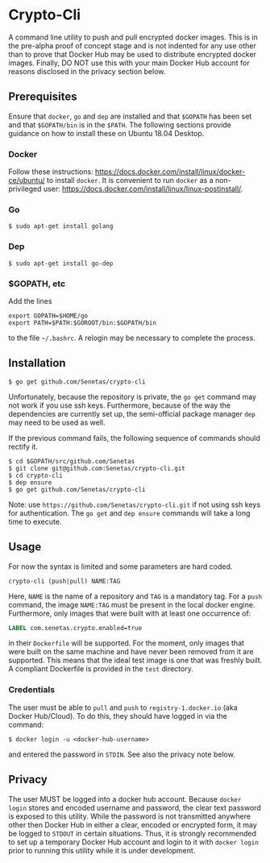 # Crypto-Cli

A command line utility to push and pull encrypted docker images. This is in the pre-alpha proof of concept stage and is not indented for any use other than to prove that Docker Hub may be used to distribute encrypted docker images. Finally, DO NOT use this with your main Docker Hub account for reasons disclosed in the privacy section below.

## Prerequisites
Ensure that `docker`, `go` and `dep` are installed and that `$GOPATH` has been set and that `$GOPATH/bin` is in the `$PATH`.
The following sections provide guidance on how to install these on Ubuntu 18.04 Desktop.

### Docker
Follow these instructions: <https://docs.docker.com/install/linux/docker-ce/ubuntu/> to install `docker`.
It is convenient to run `docker` as a non-privileged user: <https://docs.docker.com/install/linux/linux-postinstall/>.

### Go
```console
$ sudo apt-get install golang
```

### Dep
```console
$ sudo apt-get install go-dep
```

### \$GOPATH, etc
Add the lines
```
export GOPATH=$HOME/go
export PATH=$PATH:$GOROOT/bin:$GOPATH/bin
```
to the file `~/.bashrc`. A relogin may be necessary to complete the process.

## Installation
```console
$ go get github.com/Senetas/crypto-cli
```
Unfortunately, because the repository is private, the `go get` command may not work if you use ssh keys.
Furthermore, because of the way the dependencies are currently set up, the semi-official package manager `dep` may need to be used as well.

If the previous command fails, the following sequence of commands should rectify it.
```console
$ cd $GOPATH/src/github.com/Senetas
$ git clone git@github.com:Senetas/crypto-cli.git
$ cd crypto-cli
$ dep ensure
$ go get github.com/Senetas/crypto-cli
```
Note: use `https://github.com/Senetas/crypto-cli.git` if not using ssh keys for authentication.
The `go get` and `dep ensure` commands will take a long time to execute.

## Usage
For now the syntax is limited and some parameters are hard coded.
```
crypto-cli (push|pull) NAME:TAG
```
Here, `NAME` is the name of a repository and `TAG` is a mandatory tag. For a `push` command, the image `NAME:TAG` must be present in the local docker engine. Furthermore, only images that were built with at least one occurrence of:
```Dockerfile
LABEL com.senetas.crypto.enabled=true
```
in their `Dockerfile` will be supported.
For the moment, only images that were built on the same machine and have never been removed from it are supported.
This means that the ideal test image is one that was freshly built.
A compliant Dockerfile is provided in the `test` directory.

### Credentials
The user must be able to `pull` and `push` to `registry-1.docker.io` (aka Docker Hub/Cloud). To do this, they should have logged in via the command:
```console
$ docker login -u <docker-hub-username>
```
and entered the password in `STDIN`. See also the privacy note below.

## Privacy
The user MUST be logged into a docker hub account. Because `docker login` stores and encoded username and password, the clear text password is exposed to this utility. While the password is not transmitted anywhere other then Docker Hub in either a clear, encoded or encrypted form, it may be logged to `STDOUT` in certain situations. Thus, it is strongly recommended to set up a temporary Docker Hub account and login to it with `docker login` prior to running this utility while it is under development.
